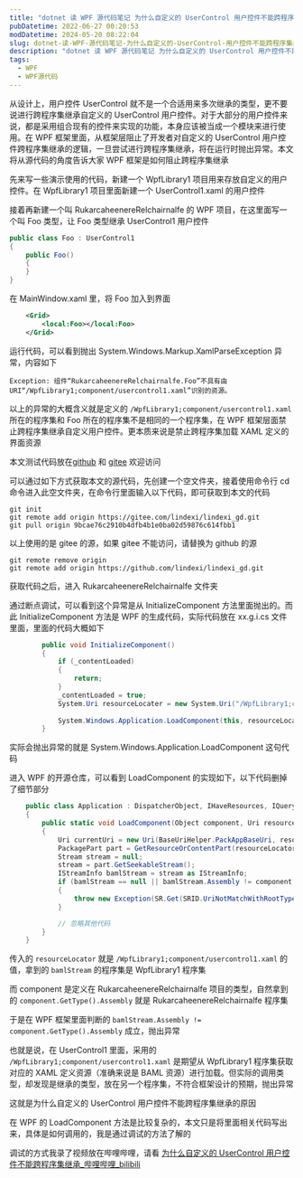 ```yaml
---
title: "dotnet 读 WPF 源代码笔记 为什么自定义的 UserControl 用户控件不能跨程序集继承"
pubDatetime: 2022-06-27 00:20:53
modDatetime: 2024-05-20 08:22:04
slug: dotnet-读-WPF-源代码笔记-为什么自定义的-UserControl-用户控件不能跨程序集继承
description: "dotnet 读 WPF 源代码笔记 为什么自定义的 UserControl 用户控件不能跨程序集继承"
tags:
  - WPF
  - WPF源代码
---
```





从设计上，用户控件 UserControl 就不是一个合适用来多次继承的类型，更不要说进行跨程序集继承自定义的 UserControl 用户控件。对于大部分的用户控件来说，都是采用组合现有的控件来实现的功能，本身应该被当成一个模块来进行使用。在 WPF 框架里面，从框架层阻止了开发者对自定义的 UserControl 用户控件跨程序集继承的逻辑，一旦尝试进行跨程序集继承，将在运行时抛出异常。本文将从源代码的角度告诉大家 WPF 框架是如何阻止跨程序集继承

<!--more-->


<!-- CreateTime:2022/6/27 8:20:53 -->



<!-- 标签：WPF，WPF源代码 -->
<!-- 发布 -->

先来写一些演示使用的代码，新建一个 WpfLibrary1 项目用来存放自定义的用户控件。在 WpfLibrary1 项目里面新建一个 UserControl1.xaml 的用户控件

接着再新建一个叫 RukarcaheenereRelchairnalfe 的 WPF 项目，在这里面写一个叫 Foo 类型，让 Foo 类型继承 UserControl1 用户控件

```csharp
public class Foo : UserControl1
{
    public Foo()
    {
    }
}
```

在 MainWindow.xaml 里，将 Foo 加入到界面

```xml
    <Grid>
        <local:Foo></local:Foo>
    </Grid>
```

运行代码，可以看到抛出 System.Windows.Markup.XamlParseException 异常，内容如下

```
Exception: 组件“RukarcaheenereRelchairnalfe.Foo”不具有由 URI“/WpfLibrary1;component/usercontrol1.xaml”识别的资源。
```

以上的异常的大概含义就是定义的 `/WpfLibrary1;component/usercontrol1.xaml` 所在的程序集和 Foo 所在的程序集不是相同的一个程序集，在 WPF 框架层面禁止跨程序集继承自定义用户控件。更本质来说是禁止跨程序集加载 XAML 定义的界面资源

本文测试代码放在[github](https://github.com/lindexi/lindexi_gd/tree/9bcae76c2910b4dfb4b1e0ba02d59876c614fbb1/RukarcaheenereRelchairnalfe) 和 [gitee](https://gitee.com/lindexi/lindexi_gd/tree/9bcae76c2910b4dfb4b1e0ba02d59876c614fbb1/RukarcaheenereRelchairnalfe) 欢迎访问

可以通过如下方式获取本文的源代码，先创建一个空文件夹，接着使用命令行 cd 命令进入此空文件夹，在命令行里面输入以下代码，即可获取到本文的代码

```
git init
git remote add origin https://gitee.com/lindexi/lindexi_gd.git
git pull origin 9bcae76c2910b4dfb4b1e0ba02d59876c614fbb1
```

以上使用的是 gitee 的源，如果 gitee 不能访问，请替换为 github 的源

```
git remote remove origin
git remote add origin https://github.com/lindexi/lindexi_gd.git
```

获取代码之后，进入 RukarcaheenereRelchairnalfe 文件夹

通过断点调试，可以看到这个异常是从 InitializeComponent 方法里面抛出的。而此 InitializeComponent 方法是 WPF 的生成代码，实际代码放在 xx.g.i.cs 文件里面，里面的代码大概如下

```csharp
        public void InitializeComponent() 
        {
            if (_contentLoaded) 
            {
                return;
            }
            _contentLoaded = true;
            System.Uri resourceLocater = new System.Uri("/WpfLibrary1;component/usercontrol1.xaml", System.UriKind.Relative);
            
            System.Windows.Application.LoadComponent(this, resourceLocater);
        }
```

实际会抛出异常的就是 System.Windows.Application.LoadComponent 这句代码

进入 WPF 的开源仓库，可以看到 LoadComponent 的实现如下，以下代码删掉了细节部分

```csharp
    public class Application : DispatcherObject, IHaveResources, IQueryAmbient
    {
        public static void LoadComponent(Object component, Uri resourceLocator)
        {
            Uri currentUri = new Uri(BaseUriHelper.PackAppBaseUri, resourceLocator);
            PackagePart part = GetResourceOrContentPart(resourceLocator);
            Stream stream = null;
            stream = part.GetSeekableStream();
            IStreamInfo bamlStream = stream as IStreamInfo;
            if (bamlStream == null || bamlStream.Assembly != component.GetType().Assembly)
            {
                throw new Exception(SR.Get(SRID.UriNotMatchWithRootType, component.GetType( ), resourceLocator));
            }

            // 忽略其他代码
        }
    }
```

传入的 `resourceLocator` 就是 `/WpfLibrary1;component/usercontrol1.xaml` 的值，拿到的 `bamlStream` 的程序集是 WpfLibrary1 程序集

而 component 是定义在 RukarcaheenereRelchairnalfe 项目的类型，自然拿到的 `component.GetType().Assembly` 就是 RukarcaheenereRelchairnalfe 程序集

于是在 WPF 框架里面判断的 `bamlStream.Assembly != component.GetType().Assembly` 成立，抛出异常

也就是说，在 UserControl1 里面，采用的 `/WpfLibrary1;component/usercontrol1.xaml` 是期望从 WpfLibrary1 程序集获取对应的 XAML 定义资源（准确来说是 BAML 资源）进行加载。但实际的调用类型，却发现是继承的类型，放在另一个程序集，不符合框架设计的预期，抛出异常

这就是为什么自定义的 UserControl 用户控件不能跨程序集继承的原因

在 WPF 的 LoadComponent 方法是比较复杂的，本文只是将里面相关代码写出来，具体是如何调用的，我是通过调试的方法了解的

调试的方式我录了视频放在哔哩哔哩，请看 [为什么自定义的 UserControl 用户控件不能跨程序集继承_哔哩哔哩_bilibili](https://www.bilibili.com/video/BV1D3411u7tf/)
